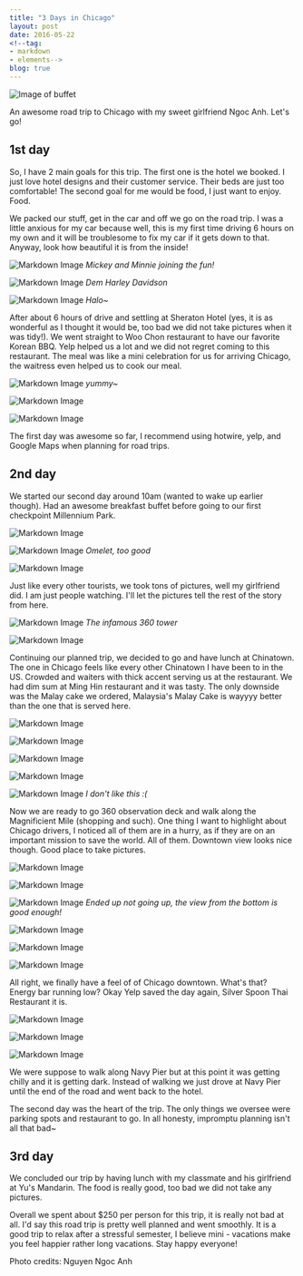 ```yaml
---
title: "3 Days in Chicago"
layout: post
date: 2016-05-22
<!--tag:
- markdown
- elements-->
blog: true
---
```


  ![Image of buffet][1]

An awesome road trip to Chicago with my sweet girlfriend Ngoc Anh. Let's go!

## 1st day

  So, I have 2 main goals for this trip. The first one is the hotel we booked. I
  just love hotel designs and their customer service. Their beds are just too
  comfortable! The second goal for me would be food, I just want
  to enjoy. Food.

  We packed our stuff, get in the car and off we go on the road trip. I was a
  little anxious for my car because well, this is my first time driving 6 hours
  on my own and it will be troublesome to fix my car if it gets down to that.
  Anyway, look how beautiful it is from the inside!

  ![Markdown Image][2]
  *Mickey and Minnie joining the fun!*


![Markdown Image][3]
*Dem Harley Davidson*

![Markdown Image][4]
*Halo~*

  After about 6 hours of drive and settling at Sheraton Hotel (yes, it is
  as wonderful as I thought it would be, too bad we did not take pictures when
  it was tidy!). We went straight to Woo Chon restaurant to have our favorite
  Korean BBQ. Yelp helped us a lot and we did not regret coming to this
  restaurant. The meal was like a mini celebration for us for arriving Chicago,
  the waitress even helped us to cook our meal.

  ![Markdown Image][5]
  *yummy~*

  ![Markdown Image][6]

  ![Markdown Image][7]

  The first day was awesome so far, I recommend using hotwire, yelp, and Google
  Maps when planning for road trips.

## 2nd day

  We started our second day around 10am (wanted to wake up earlier though). Had
  an awesome breakfast buffet before going to our first checkpoint Millennium
  Park.

  ![Markdown Image][8]

  ![Markdown Image][9]
  *Omelet, too good*

  ![Markdown Image][10]

  Just like every other tourists, we took tons of pictures, well my girlfriend
  did. I am just people watching. I'll let the pictures tell the rest of the
  story from here.

  ![Markdown Image][11]
  *The infamous 360 tower*

  ![Markdown Image][21]

  Continuing our planned trip, we decided to go and have lunch at Chinatown.
  The one in Chicago feels like every other Chinatown I have been to in the US.
  Crowded and waiters with thick accent serving us at the restaurant. We had
  dim sum at Ming Hin restaurant and it was tasty. The only downside was the
  Malay cake we ordered, Malaysia's Malay Cake is wayyyy better than the one
  that is served here.

  ![Markdown Image][23]

  ![Markdown Image][24]

  ![Markdown Image][25]

  ![Markdown Image][26]

  ![Markdown Image][27]
  *I don't like this :(*

  Now we are ready to go 360 observation deck and walk along the Magnificient
  Mile (shopping and such). One thing I want to highlight about Chicago drivers,
  I noticed all of them are in a hurry, as if they are on an important mission
  to save the world. All of them. Downtown view looks nice though. Good place to
  take pictures.

  ![Markdown Image][31]

  ![Markdown Image][32]

  ![Markdown Image][33]
  *Ended up not going up, the view from the bottom is good enough!*

  ![Markdown Image][34]

  ![Markdown Image][36]

  ![Markdown Image][37]

  All right, we finally have a feel of of Chicago downtown. What's that? Energy
  bar running low? Okay Yelp saved the day again, Silver Spoon Thai Restaurant
  it is.

  ![Markdown Image][40]

  ![Markdown Image][42]

  ![Markdown Image][43]

  We were suppose to walk along Navy Pier but at this point it was getting
  chilly and it is getting dark. Instead of walking we just drove at Navy Pier
  until the end of the road and went back to the hotel.

  The second day was the heart of the trip. The only things we oversee were
  parking spots and restaurant to go. In all honesty, impromptu planning isn't
  all that bad~

## 3rd day

  We concluded our trip by having lunch with my classmate and his girlfriend at
  Yu's Mandarin. The food is really good, too bad we did not take any pictures.

  Overall we spent about $250 per person for this trip, it is really not bad at
  all. I'd say this road trip is pretty well planned and went smoothly. It is a good
  trip to relax after a stressful semester, I believe mini - vacations make you
  feel happier rather long vacations. Stay happy everyone!

Photo credits: Nguyen Ngoc Anh

[1]: https://liewsanmin.github.io/chicago-5-20-images/IMG_0118.JPG
[2]: https://liewsanmin.github.io/chicago-5-20-images/car_trip_1.JPG
[3]: https://liewsanmin.github.io/chicago-5-20-images/car_trip_2.JPG
[4]: https://liewsanmin.github.io/chicago-5-20-images/car_trip_3.JPG
[5]: https://liewsanmin.github.io/chicago-5-20-images/bbq_1.JPG
[6]: https://liewsanmin.github.io/chicago-5-20-images/bbq_2.JPG
[7]: https://liewsanmin.github.io/chicago-5-20-images/bbq_3.JPG
[8]: https://liewsanmin.github.io/chicago-5-20-images/buffet_1.png
[9]: https://liewsanmin.github.io/chicago-5-20-images/buffet_2.JPG
[10]: https://liewsanmin.github.io/chicago-5-20-images/buffet_3.JPG
[11]: https://liewsanmin.github.io/chicago-5-20-images/m_park_1.JPG
[21]: https://liewsanmin.github.io/chicago-5-20-images/m_park_11.JPG
[23]: https://liewsanmin.github.io/chicago-5-20-images/chinatown_1.JPG
[24]: https://liewsanmin.github.io/chicago-5-20-images/chinatown_2.JPG
[25]: https://liewsanmin.github.io/chicago-5-20-images/chinatown_3.JPG
[26]: https://liewsanmin.github.io/chicago-5-20-images/chinatown_4.JPG
[27]: https://liewsanmin.github.io/chicago-5-20-images/chinatown_5.JPG
[31]: https://liewsanmin.github.io/chicago-5-20-images/downtown_2.JPG
[32]: https://liewsanmin.github.io/chicago-5-20-images/downtown_3.JPG
[33]: https://liewsanmin.github.io/chicago-5-20-images/downtown_4.JPG
[34]: https://liewsanmin.github.io/chicago-5-20-images/downtown_5.JPG
[36]: https://liewsanmin.github.io/chicago-5-20-images/downtown_7.JPG
[37]: https://liewsanmin.github.io/chicago-5-20-images/downtown_8.JPG
[40]: https://liewsanmin.github.io/chicago-5-20-images/thai_2.JPG
[42]: https://liewsanmin.github.io/chicago-5-20-images/thai_4.JPG
[43]: https://liewsanmin.github.io/chicago-5-20-images/thai_5.JPG
